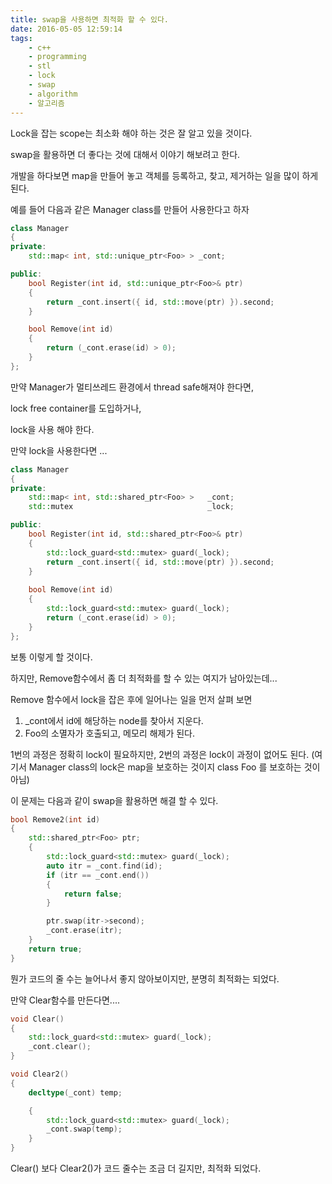 ```yaml
---
title: swap을 사용하면 최적화 할 수 있다.
date: 2016-05-05 12:59:14
tags:
	- c++
	- programming
	- stl
	- lock
	- swap
	- algorithm
	- 알고리즘
---
```


Lock을 잡는 scope는 최소화 해야 하는 것은 잘 알고 있을 것이다.

swap을 활용하면 더 좋다는 것에 대해서 이야기 해보려고 한다.

개발을 하다보면 map을 만들어 놓고 객체를 등록하고, 찾고, 제거하는 일을 많이 하게 된다.

예를 들어 다음과 같은 Manager class를 만들어 사용한다고 하자

```C++
class Manager
{
private:
    std::map< int, std::unique_ptr<Foo> > _cont;

public:
    bool Register(int id, std::unique_ptr<Foo>& ptr)
    {
        return _cont.insert({ id, std::move(ptr) }).second;
    }

    bool Remove(int id)
    {
        return (_cont.erase(id) > 0);
    }
};
```

만약 Manager가 멀티쓰레드 환경에서 thread safe해져야 한다면,

lock free container를 도입하거나,

lock을 사용 해야 한다.

만약 lock을 사용한다면 ...

```C++
class Manager
{
private:
    std::map< int, std::shared_ptr<Foo> >   _cont;
    std::mutex                              _lock;

public:
    bool Register(int id, std::shared_ptr<Foo>& ptr)
    {
        std::lock_guard<std::mutex> guard(_lock);
        return _cont.insert({ id, std::move(ptr) }).second;
    }
        
    bool Remove(int id)
    {
        std::lock_guard<std::mutex> guard(_lock);
        return (_cont.erase(id) > 0);
    }
};
```

보통 이렇게 할 것이다.

하지만, Remove함수에서 좀 더 최적화를 할 수 있는 여지가 남아있는데...

Remove 함수에서 lock을 잡은 후에 일어나는 일을 먼저 살펴 보면

1. _cont에서 id에 해당하는 node를 찾아서 지운다.
2. Foo의 소멸자가 호출되고, 메모리 해제가 된다.

1번의 과정은 정확히 lock이 필요하지만, 2번의 과정은 lock이 과정이 없어도 된다.
(여기서 Manager class의 lock은 map을 보호하는 것이지 class Foo 를 보호하는 것이 아님)

이 문제는 다음과 같이 swap을 활용하면 해결 할 수 있다.

```C++
bool Remove2(int id)
{
    std::shared_ptr<Foo> ptr;
    {
        std::lock_guard<std::mutex> guard(_lock);
        auto itr = _cont.find(id);
        if (itr == _cont.end())
        {
            return false;
        }

        ptr.swap(itr->second);
        _cont.erase(itr);
    }
    return true;
}
```

뭔가 코드의 줄 수는 늘어나서 좋지 않아보이지만, 분명히 최적화는 되었다.

만약 Clear함수를 만든다면....

```C++
void Clear()
{
    std::lock_guard<std::mutex> guard(_lock);
    _cont.clear();
}

void Clear2()
{
    decltype(_cont) temp;

    {
        std::lock_guard<std::mutex> guard(_lock);
        _cont.swap(temp);
    }
}
```

Clear() 보다 Clear2()가 코드 줄수는 조금 더 길지만, 최적화 되었다.